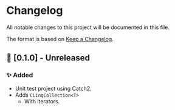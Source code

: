 # Changelog
All notable changes to this project will be documented in this file.

The format is based on [Keep a Changelog](https://keepachangelog.com/en/1.0.0/).

## 🔖 [0.1.0] - Unreleased
### ✨ Added
- Unit test project using Catch2.
- Adds `CLinqCollection<T>`
    - With iterators.